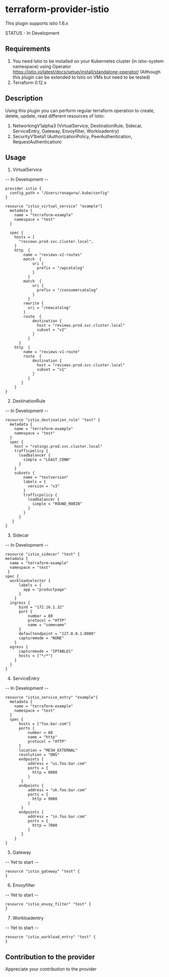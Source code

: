 # terraform-provider-istio

This plugin supports istio 1.6.x

STATUS - In Development

## Requirements
1. You need Istio to be installed on your Kubernetes cluster (in istio-system namespace) using Operator https://istio.io/latest/docs/setup/install/standalone-operator/ (Although this plugin can be extended to Istio on VMs but need to be tested)
2. Terraform 0.12.x

## Description
Using this plugin you can perform regular terraform operation to create, delete, update, read different resources of Istio:
1. NetworkingV1alpha3 (VirtualService, DestinationRule, Sidecar, ServiceEntry, Gateway, Envoyfilter, Workloadentry)
2. SecurityV1beta1 (AuthorizationPolicy, PeerAuthentication, RequestAuthentication)

## Usage

1. VirtualService

-- In Development --

```hcl
provider istio {
  config_path = "/Users/ronagarw/.kube/config"
}

resource "istio_virtual_service" "example"{
  metadata {
    name = "terraform-example"
    namespace = "test"
  }

  spec {
    hosts = [
      "reviews.prod.svc.cluster.local",
    ]
    http  {
        name = "reviews-v2-routes"
        match  {
            uri {
              prefix = "/wpcatalog"
            }
          }
        match  {
            uri {
              prefix = "/consumercatalog"
            }
          }
        rewrite {
          uri = "/newcatalog"
        }
        route  {
            destination {
              host = "reviews.prod.svc.cluster.local"
              subset = "v2"
            }
          }
      }
    http  {
        name = "reviews-v1-route"
        route  {
            destination {
              host = "reviews.prod.svc.cluster.local"
              subset = "v1"
            }
          }
       }
    }
}
```

2. DestinationRule

-- In Development --

```hcl
resource "istio_destination_rule" "test" {
  metadata {
    name = "terraform-example"
    namespace = "test"
  }
  spec {
    host = "ratings.prod.svc.cluster.local"
    trafficpolicy {
      loadbalancer {
        simple = "LEAST_CONN"
      }
    }
    subsets {
        name = "testversion"
        labels = {
          version = "v3"
        }
        trafficpolicy {
          loadbalancer {
            simple = "ROUND_ROBIN"
          }
        }
      }
   }
}
```

3. Sidecar

-- In Development --

```hcl
resource "istio_sidecar" "test" {
metadata {
  name = "terraform-example"
  namespace = "test"
 }
spec {
  workloadselector {
      labels = {
        app = "productpage"
      }
    }
  ingress {
      bind = "172.16.1.32"
      port {
          number = 80
          protocol = "HTTP"
          name = "somename"
      }
      defaultendpoint = "127.0.0.1:8080"
      capturemode = "NONE"
    }
  egress {
      capturemode = "IPTABLES"
      hosts = ["*/*"]
    }
  }
}
```

4. ServiceEntry

-- In Development --

```hcl
resource "istio_service_entry" "example"{
  metadata {
    name = "terraform-example"
    namespace = "test"
  }
  spec {
      hosts = ["foo.bar.com"]
      ports {
          number = 80
          name = "http"
          protocol = "HTTP"
      }
      location = "MESH_EXTERNAL"
      resolution = "DNS"
      endpoints {
          address = "us.foo.bar.com"
          ports = {
            http = 8080
          }
       }
      endpoints {
          address = "uk.foo.bar.com"
          ports = {
            http = 9080
          }
       }
      endpoints {
          address = "in.foo.bar.com"
          ports = {
            http = 7080
          }
       }
    }
}
```

5. Gateway

-- Yet to start --

```hcl
resource "istio_gateway" "test" {
}
```

6. Envoyfilter

-- Yet to start --

```hcl
resource "istio_envoy_filter" "test" {
}
```

7. Workloadentry

-- Yet to start --

```hcl
resource "istio_workload_entry" "test" {
}
```


## Contribution to the provider
Appreciate your contribution to the provider
